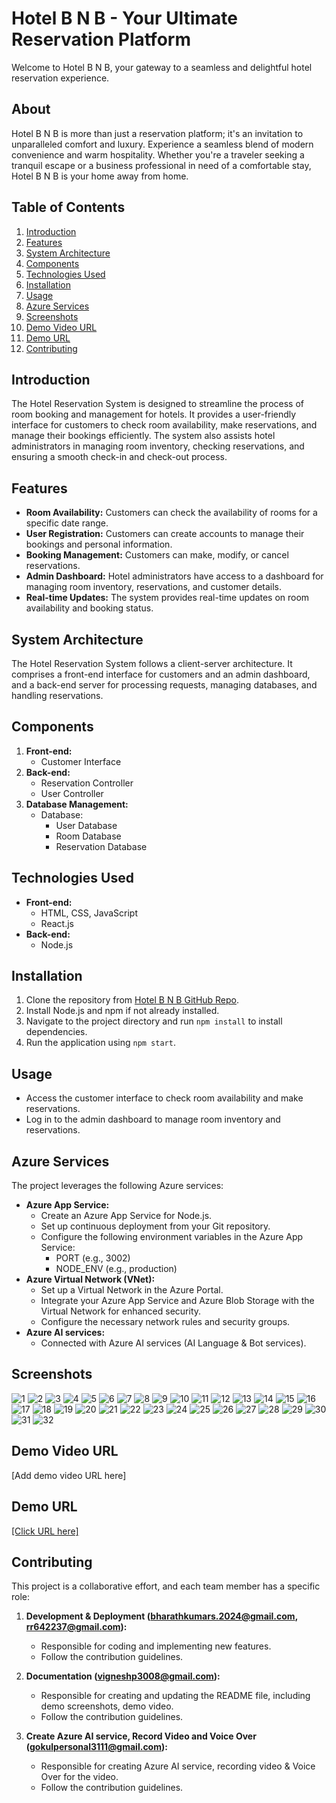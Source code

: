 # Hotel B N B - Your Ultimate Reservation Platform

Welcome to Hotel B N B, your gateway to a seamless and delightful hotel reservation experience.

## About

Hotel B N B is more than just a reservation platform; it's an invitation to unparalleled comfort and luxury. Experience a seamless blend of modern convenience and warm hospitality. Whether you're a traveler seeking a tranquil escape or a business professional in need of a comfortable stay, Hotel B N B is your home away from home.

## Table of Contents
1. [Introduction](#introduction)
2. [Features](#features)
3. [System Architecture](#system-architecture)
4. [Components](#components)
5. [Technologies Used](#technologies-used)
6. [Installation](#installation)
7. [Usage](#usage)
8. [Azure Services](#azure-services)
9. [Screenshots](#screenshots)
10. [Demo Video URL](#demo-video-url)
11. [Demo URL](#demo-url)
12. [Contributing](#contributing)

## Introduction

The Hotel Reservation System is designed to streamline the process of room booking and management for hotels. It provides a user-friendly interface for customers to check room availability, make reservations, and manage their bookings efficiently. The system also assists hotel administrators in managing room inventory, checking reservations, and ensuring a smooth check-in and check-out process.

## Features

- **Room Availability:** Customers can check the availability of rooms for a specific date range.
- **User Registration:** Customers can create accounts to manage their bookings and personal information.
- **Booking Management:** Customers can make, modify, or cancel reservations.
- **Admin Dashboard:** Hotel administrators have access to a dashboard for managing room inventory, reservations, and customer details.
- **Real-time Updates:** The system provides real-time updates on room availability and booking status.

## System Architecture

The Hotel Reservation System follows a client-server architecture. It comprises a front-end interface for customers and an admin dashboard, and a back-end server for processing requests, managing databases, and handling reservations.

## Components

1. **Front-end:**
   - Customer Interface
2. **Back-end:**
   - Reservation Controller
   - User Controller
3. **Database Management:**
   - Database:
     - User Database
     - Room Database
     - Reservation Database

## Technologies Used

- **Front-end:**
  - HTML, CSS, JavaScript
  - React.js 
- **Back-end:**
  - Node.js 

## Installation

1. Clone the repository from [Hotel B N B GitHub Repo](https://github.com/Bharath2024/Hotel-BNB.git).
2. Install Node.js and npm if not already installed.
3. Navigate to the project directory and run `npm install` to install dependencies.
4. Run the application using `npm start`.

## Usage

- Access the customer interface to check room availability and make reservations.
- Log in to the admin dashboard to manage room inventory and reservations.

## Azure Services

The project leverages the following Azure services:

- **Azure App Service:**
  - Create an Azure App Service for Node.js.
  - Set up continuous deployment from your Git repository.
  - Configure the following environment variables in the Azure App Service: 
    - PORT (e.g., 3002)
    - NODE_ENV (e.g., production)
- **Azure Virtual Network (VNet):**
  - Set up a Virtual Network in the Azure Portal.
  - Integrate your Azure App Service and Azure Blob Storage with the Virtual Network for enhanced security.
  - Configure the necessary network rules and security groups.
- **Azure AI services:**
  - Connected with Azure AI services (AI Language & Bot services).

## Screenshots

![1](https://github.com/Bharath2024/Hotel-BNB/assets/145565440/1af7019d-5fd4-4dc6-8ca3-e8ded20628e1)
![2](https://github.com/Bharath2024/Hotel-BNB/assets/145565440/6fec0c84-068b-4248-8df9-b2008aacff10)
![3](https://github.com/Bharath2024/Hotel-BNB/assets/145565440/252d1efe-9571-4a6c-ac1f-71f5e719ae80)
![4](https://github.com/Bharath2024/Hotel-BNB/assets/145565440/2ecb1c35-fe4c-496d-b880-c3a988226db5)
![5](https://github.com/Bharath2024/Hotel-BNB/assets/145565440/aaff4b9c-4b24-49e7-a33d-4d1a9439724c)
![6](https://github.com/Bharath2024/Hotel-BNB/assets/145565440/384f43ae-95bc-4e60-bb34-c457f4eb4bd5)
![7](https://github.com/Bharath2024/Hotel-BNB/assets/145565440/aa6e4164-4742-4a2f-b91d-78b5450629a7)
![8](https://github.com/Bharath2024/Hotel-BNB/assets/145565440/885eb718-d18a-46f4-b5d1-6d6ce21e5de1)
![9](https://github.com/Bharath2024/Hotel-BNB/assets/145565440/df8c8430-5afe-440e-92dc-f69ed105eb4e)
![10](https://github.com/Bharath2024/Hotel-BNB/assets/145565440/a0ee8439-cee8-42ff-98ff-4bf343737136)
![11](https://github.com/Bharath2024/Hotel-BNB/assets/145565440/324a2f98-783e-421a-a0b9-181e52ee9571)
![12](https://github.com/Bharath2024/Hotel-BNB/assets/145565440/557416df-16c7-4c43-bfde-2b2a02bb7092)
![13](https://github.com/Bharath2024/Hotel-BNB/assets/145565440/79bc3b67-d61b-4dd2-b179-d6093fcf9948)
![14](https://github.com/Bharath2024/Hotel-BNB/assets/145565440/52c04de3-bdfc-4236-a374-0d6238dde57a)
![15](https://github.com/Bharath2024/Hotel-BNB/assets/145565440/13e627ec-06af-4dd1-b773-135ec8071b4d)
![16](https://github.com/Bharath2024/Hotel-BNB/assets/145565440/d88bee41-68cb-4654-96f2-bc9d387ad35c)
![17](https://github.com/Bharath2024/Hotel-BNB/assets/145565440/d3ea8010-f28e-40d8-a93a-26dc58238ed5)
![18](https://github.com/Bharath2024/Hotel-BNB/assets/145565440/8bc9fb85-f222-4066-9aee-c959c4549e45)
![19](https://github.com/Bharath2024/Hotel-BNB/assets/145565440/52a4b25c-468c-40ed-a9ed-4f825fdef04d)
![20](https://github.com/Bharath2024/Hotel-BNB/assets/145565440/6518a872-cfdc-4272-96df-a3cae0319d23)
![21](https://github.com/Bharath2024/Hotel-BNB/assets/145565440/1590a82a-f5d1-48ca-8c16-a18798bad4b5)
![22](https://github.com/Bharath2024/Hotel-BNB/assets/145565440/149b4749-b7cc-4630-a861-46bad2e012d9)
![23](https://github.com/Bharath2024/Hotel-BNB/assets/145565440/c3d281a2-3514-4a57-8948-9418deb537ed)
![24](https://github.com/Bharath2024/Hotel-BNB/assets/145565440/536aff2b-d7df-4b86-a1ff-f286153328c6)
![25](https://github.com/Bharath2024/Hotel-BNB/assets/145565440/a98a005a-0b21-4182-b242-e8f91e26681b)
![26](https://github.com/Bharath2024/Hotel-BNB/assets/145565440/4c978b76-61e5-4436-a491-0f9737572aaf)
![27](https://github.com/Bharath2024/Hotel-BNB/assets/145565440/d577214d-523c-47d2-8b1b-9bc44d93f325)
![28](https://github.com/Bharath2024/Hotel-BNB/assets/145565440/32bb8bc6-56ec-45c6-9b97-5b5f56e78803)
![29](https://github.com/Bharath2024/Hotel-BNB/assets/145565440/d4095316-8792-4d04-8a68-dc469711307e)
![30](https://github.com/Bharath2024/Hotel-BNB/assets/145565440/df2e493e-dac5-48b3-a5dd-c245fa29ca4e)
![31](https://github.com/Bharath2024/Hotel-BNB/assets/145565440/8ebdb17f-8b36-4864-9084-d6a6a8e2c63d)
![32](https://github.com/Bharath2024/Hotel-BNB/assets/145565440/58d5b2c7-5183-4a76-876e-6447e78317f7)



## Demo Video URL

[Add demo video URL here]

## Demo URL

[[Click URL here]](https://hotelbnb.azurewebsites.net/)

## Contributing

This project is a collaborative effort, and each team member has a specific role:

1. **Development & Deployment (bharathkumars.2024@gmail.com, rr642237@gmail.com):**
   - Responsible for coding and implementing new features.
   - Follow the contribution guidelines.

2. **Documentation (vigneshp3008@gmail.com):**
   - Responsible for creating and updating the README file, including demo screenshots, demo video.
   - Follow the contribution guidelines.

3. **Create Azure AI service, Record Video and Voice Over (gokulpersonal3111@gmail.com):**
   - Responsible for creating Azure AI service, recording video & Voice Over for the video.
   - Follow the contribution guidelines.
